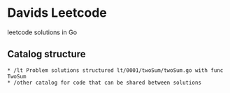 # Davids Leetcode 

leetcode solutions in Go

## Catalog structure

    * /lt Problem solutions structured lt/0001/twoSum/twoSum.go with func TwoSum 
    * /other catalog for code that can be shared between solutions


